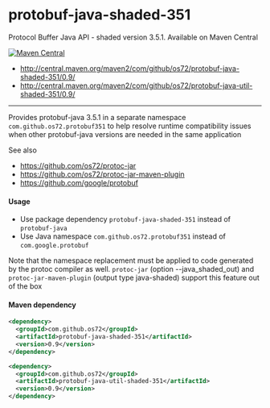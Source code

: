 protobuf-java-shaded-351
========================

Protocol Buffer Java API - shaded version 3.5.1.
Available on Maven Central

[![Maven Central](https://img.shields.io/badge/maven%20central-0.9-brightgreen.svg)](http://search.maven.org/#artifactdetails|com.github.os72|protobuf-java-shaded-351|0.9|)
* http://central.maven.org/maven2/com/github/os72/protobuf-java-shaded-351/0.9/
* http://central.maven.org/maven2/com/github/os72/protobuf-java-util-shaded-351/0.9/

---

Provides protobuf-java 3.5.1 in a separate namespace `com.github.os72.protobuf351` to help resolve runtime compatibility issues when other protobuf-java versions are needed in the same application

See also
* https://github.com/os72/protoc-jar
* https://github.com/os72/protoc-jar-maven-plugin
* https://github.com/google/protobuf

#### Usage

* Use package dependency `protobuf-java-shaded-351` instead of `protobuf-java`
* Use Java namespace `com.github.os72.protobuf351` instead of `com.google.protobuf`

Note that the namespace replacement must be applied to code generated by the protoc compiler as well. `protoc-jar` (option --java_shaded_out) and `protoc-jar-maven-plugin` (output type java-shaded) support this feature out of the box

#### Maven dependency
```xml
<dependency>
  <groupId>com.github.os72</groupId>
  <artifactId>protobuf-java-shaded-351</artifactId>
  <version>0.9</version>
</dependency>
```
```xml
<dependency>
  <groupId>com.github.os72</groupId>
  <artifactId>protobuf-java-util-shaded-351</artifactId>
  <version>0.9</version>
</dependency>
```

